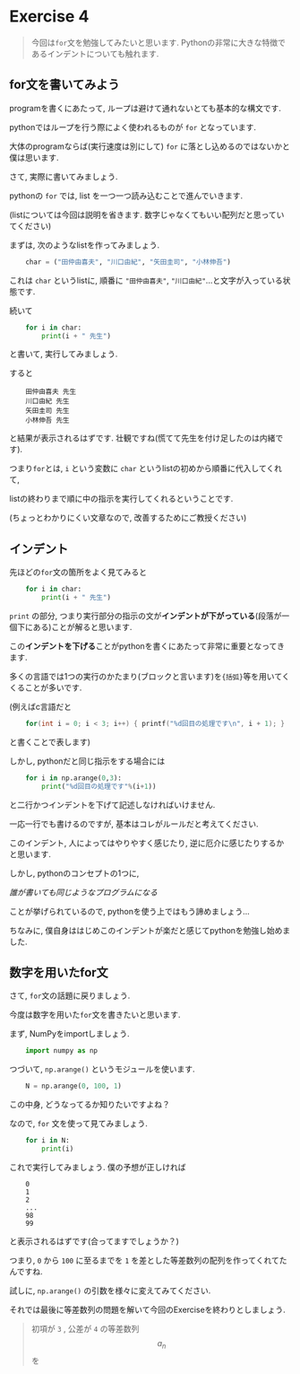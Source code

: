 # Exercise 4

> 今回は`for`文を勉強してみたいと思います.
> Pythonの非常に大きな特徴であるインデントについても触れます.


##  for文を書いてみよう

programを書くにあたって, ループは避けて通れないとても基本的な構文です.

pythonではループを行う際によく使われるものが `for` となっています.

大体のprogramならば(実行速度は別にして) `for` に落とし込めるのではないかと僕は思います.

さて, 実際に書いてみましょう.

pythonの `for` では, list を一つ一つ読み込むことで進んでいきます.

(listについては今回は説明を省きます. 数字じゃなくてもいい配列だと思っていてください)

まずは, 次のようなlistを作ってみましょう.

```python
    char = ("田仲由喜夫", "川口由紀", "矢田圭司", "小林伸吾")
```

これは `char` というlistに, 順番に `"田仲由喜夫"`, `"川口由紀"`...と文字が入っている状態です.

続いて

```python
    for i in char:
        print(i + " 先生")
```

と書いて, 実行してみましょう.

すると

```
    田仲由喜夫 先生
    川口由紀 先生
    矢田圭司 先生
    小林伸吾 先生
```

と結果が表示されるはずです. 壮観ですね(慌てて先生を付け足したのは内緒です).

つまり`for`とは, `i` という変数に `char` というlistの初めから順番に代入してくれて,

listの終わりまで順に中の指示を実行してくれるということです.

(ちょっとわかりにくい文章なので, 改善するためにご教授ください)

## インデント

先ほどの`for`文の箇所をよく見てみると

```python
    for i in char:
        print(i + " 先生")
```

`print` の部分, つまり実行部分の指示の文が**インデントが下がっている**(段落が一個下にある)ことが解ると思います.

この**インデントを下げる**ことがpythonを書くにあたって非常に重要となってきます.

多くの言語では1つの実行のかたまり(ブロックと言います)を`{括弧}`等を用いてくくることが多いです.

(例えばc言語だと

```c
    for(int i = 0; i < 3; i++) { printf("%d回目の処理です\n", i + 1); }
```

と書くことで表します)

しかし, pythonだと同じ指示をする場合には

```python
    for i in np.arange(0,3):
        print("%d回目の処理です"%(i+1))
```

と二行かつインデントを下げて記述しなければいけません. 

一応一行でも書けるのですが, 基本はコレがルールだと考えてください.

このインデント, 人によってはやりやすく感じたり, 逆に厄介に感じたりするかと思います.

しかし, pythonのコンセプトの1つに,

*誰が書いても同じようなプログラムになる*

ことが挙げられているので, pythonを使う上ではもう諦めましょう...

ちなみに, 僕自身ははじめこのインデントが楽だと感じてpythonを勉強し始めました.


## 数字を用いたfor文

さて, `for`文の話題に戻りましょう.

今度は数字を用いた`for`文を書きたいと思います.

まず, NumPyをimportしましょう.

```python
    import numpy as np
```

つづいて, `np.arange()` というモジュールを使います.

```python
    N = np.arange(0, 100, 1)
```

この中身, どうなってるか知りたいですよね？

なので, `for` 文を使って見てみましょう.

```python
    for i in N:
        print(i)
```

これで実行してみましょう. 僕の予想が正しければ

```python:output
    0
    1
    2
    ...
    98
    99
```

と表示されるはずです(合ってますでしょうか？)

つまり, `0` から `100` に至るまでを `1` を差とした等差数列の配列を作ってくれてたんですね.

試しに, `np.arange()` の引数を様々に変えてみてください.

それでは最後に等差数列の問題を解いて今回のExerciseを終わりとしましょう.

> 初項が `3` , 公差が `4` の等差数列 $$ a_n $$ を
> 
